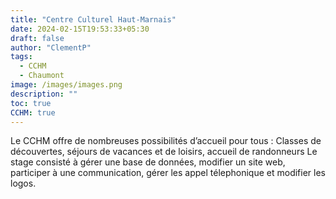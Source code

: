 ```yaml
---
title: "Centre Culturel Haut-Marnais"
date: 2024-02-15T19:53:33+05:30
draft: false
author: "ClementP"
tags:
  - CCHM
  - Chaumont
image: /images/images.png
description: ""
toc: true
CCHM: true
---
```


Le CCHM offre de nombreuses possibilités d’accueil pour tous : Classes de découvertes, séjours de vacances et de loisirs, accueil de randonneurs
Le stage consisté à gérer une base de données, modifier un site web, participer à une communication, gérer les appel télephonique et modifier les logos.

